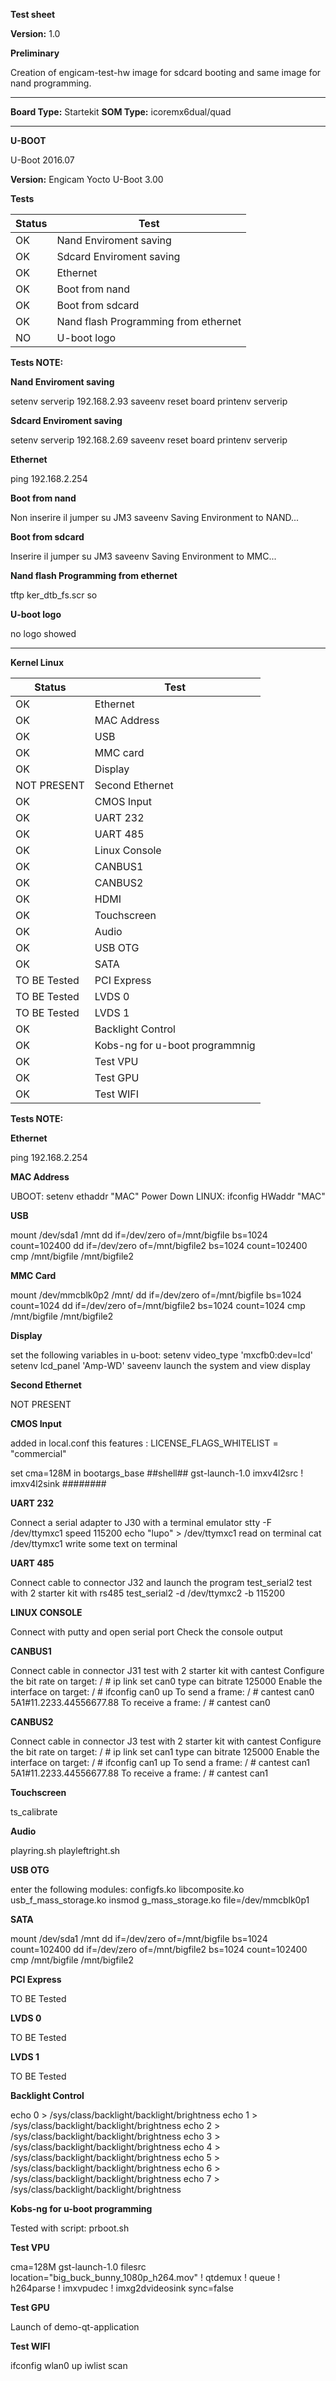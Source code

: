 **Test sheet**

**Version:** 1.0


**Preliminary**

Creation of engicam-test-hw image for sdcard booting and same image for nand programming.

--------------------------------------------------------------------------------------------------------

**Board Type:** Startekit
**SOM Type:** icoremx6dual/quad

--------------------------------------------------------------------------------------------------------

**U-BOOT**

U-Boot 2016.07

**Version:** Engicam Yocto U-Boot 3.00

**Tests**

| Status  |  Test |
|---------|-------|
| OK |Nand Enviroment saving   |
| OK |Sdcard  Enviroment saving |
| OK |Ethernet  |
| OK |Boot from nand   |
| OK |Boot from sdcard  |
| OK |Nand flash Programming from ethernet   |
| NO |U-boot logo   |


**Tests NOTE:**

**Nand Enviroment saving**

setenv serverip 192.168.2.93
saveenv
reset board
printenv serverip

**Sdcard  Enviroment saving**

setenv serverip 192.168.2.69
saveenv
reset board
printenv  serverip

**Ethernet**

ping 192.168.2.254

**Boot from nand**

Non inserire il jumper su JM3
saveenv
Saving Environment to NAND...

**Boot from sdcard**

Inserire il jumper su JM3
saveenv
Saving Environment to MMC...

**Nand flash Programming from ethernet**

tftp ker_dtb_fs.scr
so

**U-boot logo**

no logo showed

--------------------------------------------------------------------------------------------------------
**Kernel Linux**

| Status  |  Test |
|---------|-------|
| OK |Ethernet|
| OK |MAC Address|
| OK |USB|
| OK |MMC card|
| OK |Display|
| NOT PRESENT |Second Ethernet|
| OK |CMOS Input|
| OK |UART 232|
| OK |UART 485|
| OK |Linux Console|
| OK |CANBUS1|
| OK |CANBUS2|
| OK |HDMI|
| OK |Touchscreen|
| OK |Audio|
| OK |USB  OTG|
| OK |SATA|
| TO BE Tested |PCI Express|
| TO BE Tested |LVDS 0|
| TO BE Tested |LVDS 1|
| OK |Backlight Control|
| OK |Kobs-ng for u-boot programmnig|
| OK |Test VPU|
| OK |Test GPU|
| OK |Test WIFI|

**Tests NOTE:**

**Ethernet**

ping 192.168.2.254

**MAC Address**

UBOOT: setenv ethaddr "MAC"
Power Down
LINUX: ifconfig
HWaddr "MAC"

**USB**

mount /dev/sda1 /mnt
dd if=/dev/zero of=/mnt/bigfile bs=1024 count=102400
dd if=/dev/zero of=/mnt/bigfile2 bs=1024 count=102400
cmp /mnt/bigfile /mnt/bigfile2

**MMC Card**

mount /dev/mmcblk0p2 /mnt/
dd if=/dev/zero of=/mnt/bigfile bs=1024 count=1024
dd if=/dev/zero of=/mnt/bigfile2 bs=1024 count=1024
cmp /mnt/bigfile /mnt/bigfile2

**Display**

set the following variables in u-boot:
setenv video_type 'mxcfb0:dev=lcd'
setenv lcd_panel 'Amp-WD'
saveenv
launch the system and view display

**Second Ethernet**

NOT PRESENT

**CMOS Input**

added in local.conf this features :
LICENSE_FLAGS_WHITELIST = "commercial"

set cma=128M in bootargs_base
##shell##
gst-launch-1.0 imxv4l2src ! imxv4l2sink
########

**UART 232**

Connect a serial adapter to J30 with a terminal emulator
stty -F /dev/ttymxc1 speed 115200
echo "lupo" > /dev/ttymxc1
read on terminal
cat /dev/ttymxc1
write some text on terminal

**UART 485**

Connect cable to connector J32 and launch the program test_serial2
test with 2 starter kit with rs485
test_serial2 -d /dev/ttymxc2 -b 115200

**LINUX CONSOLE**

Connect with putty and open serial port
Check the console output

**CANBUS1**

Connect cable in connector J31
test with 2 starter kit with cantest
 Configure the bit rate on target:
/ # ip link set can0 type can bitrate 125000
 Enable the interface on target:
/ # ifconfig can0 up
 To send a frame:
/ # cantest can0 5A1#11.2233.44556677.88
 To receive a frame:
/ # cantest can0

**CANBUS2**

Connect cable in connector J3
test with 2 starter kit with cantest
 Configure the bit rate on target:
/ # ip link set can1 type can bitrate 125000
 Enable the interface on target:
/ # ifconfig can1 up
 To send a frame:
/ # cantest can1 5A1#11.2233.44556677.88
 To receive a frame:
/ # cantest can1

**Touchscreen**

ts_calibrate

**Audio**

playring.sh
playleftright.sh

**USB OTG**

enter the following modules:
configfs.ko
libcomposite.ko
usb_f_mass_storage.ko
insmod g_mass_storage.ko file=/dev/mmcblk0p1

**SATA**

mount /dev/sda1 /mnt
dd if=/dev/zero of=/mnt/bigfile bs=1024 count=102400
dd if=/dev/zero of=/mnt/bigfile2 bs=1024 count=102400
cmp /mnt/bigfile /mnt/bigfile2

**PCI Express**

TO BE Tested

**LVDS 0**

TO BE Tested

**LVDS 1**

TO BE Tested

**Backlight Control**

echo 0 > /sys/class/backlight/backlight/brightness
echo 1 > /sys/class/backlight/backlight/brightness
echo 2 > /sys/class/backlight/backlight/brightness
echo 3 > /sys/class/backlight/backlight/brightness
echo 4 > /sys/class/backlight/backlight/brightness
echo 5 > /sys/class/backlight/backlight/brightness
echo 6 > /sys/class/backlight/backlight/brightness
echo 7 > /sys/class/backlight/backlight/brightness

**Kobs-ng for u-boot programming**

Tested with script: prboot.sh

**Test VPU**

cma=128M
gst-launch-1.0 filesrc location="big_buck_bunny_1080p_h264.mov" ! qtdemux ! queue ! h264parse ! imxvpudec  ! imxg2dvideosink sync=false

**Test GPU**

Launch of demo-qt-application

**Test WIFI**

ifconfig wlan0 up
iwlist scan
